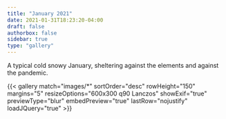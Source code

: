 ```yaml
---
title: "January 2021"
date: 2021-01-31T18:23:20-04:00
draft: false
authorbox: false
sidebar: true
type: "gallery"
---
```

A typical cold snowy January, sheltering against the elements and against the pandemic.

<!--more-->

{{< gallery match="images/*" sortOrder="desc" rowHeight="150" margins="5" resizeOptions="600x300 q90 Lanczos" showExif="true" previewType="blur" embedPreview="true" lastRow="nojustify" loadJQuery="true" >}}
